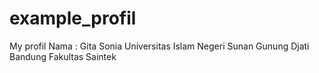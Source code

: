 # example_profil
My profil
Nama : Gita Sonia
Universitas Islam Negeri Sunan Gunung Djati Bandung
Fakultas Saintek
